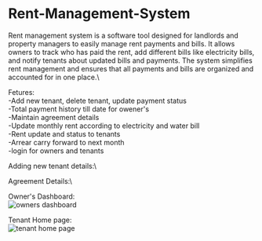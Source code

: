 # Rent-Management-System

Rent management system is a software tool designed for landlords and property managers to easily manage rent payments and bills. It allows owners to track who has paid the rent, add different bills like electricity bills, and notify tenants about updated bills and payments. The system simplifies rent management and ensures that all payments and bills are organized and accounted for in one place.\

Fetures:\
-Add new tenant, delete tenant, update payment status\
-Total payment history till date for owener's\
-Maintain agreement details\
-Update monthly rent according to electricity and water bill\
-Rent update and status to tenants\
-Arrear carry forward to next month\
-login for owners and tenants

Adding new tenant details:\


Agreement Details:\


Owner's Dashboard:\
![owners dashboard](https://user-images.githubusercontent.com/90144181/236860117-24019824-4e8e-4250-8ed5-f0b5f92df793.png)

Tenant Home page:\
![tenant home page](https://user-images.githubusercontent.com/90144181/236865205-95c1b82d-1e5e-4185-85db-c33f649327cb.png)


